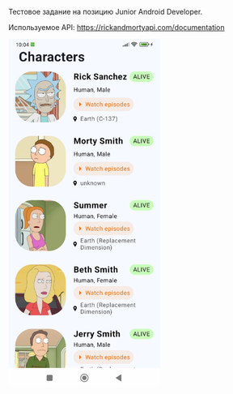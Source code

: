 Тестовое задание на позицию Junior Android Developer.

Используемое API: https://rickandmortyapi.com/documentation

<p align="left">
 <img width="300px" src="https://github.com/chilcotinn/RickAndMortyApp/blob/master/Screenshot_2025_01_24_10_04_46_998_com_chilcotin_rickandmortyapp.jpg" alt="Скриншот приложения"/>
</p>


